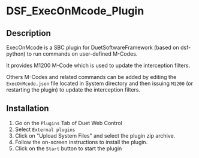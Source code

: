 # DSF_ExecOnMcode_Plugin

## Description
ExecOnMcode is a SBC plugin for DuetSoftwareFramework (based on dsf-python) to run commands on user-defined M-Codes.

It provides M1200 M-Code which is used to update the interception filters.

Others M-Codes and related commands can be added by editing the `ExecOnMcode.json` file located in System directory and then issuing `M1200` (or restarting the plugin) to update the interception filters.

## Installation

1. Go on the `Plugins` Tab of Duet Web Control
2. Select `External plugins`
3. Click on "Upload System Files" and select the plugin zip archive.
4. Follow the on-screen instructions to install the plugin.
5. Click on the `Start` button to start the plugin
